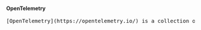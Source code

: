 #### OpenTelemetry


<pre class="file">
[OpenTelemetry](https://opentelemetry.io/) is a collection of tools, APIs, and SDKs. You use it to instrument, generate, collect, and export telemetry data (metrics, logs, and traces) for analysis in order to understand your software's performance and behavior.
</pre>


